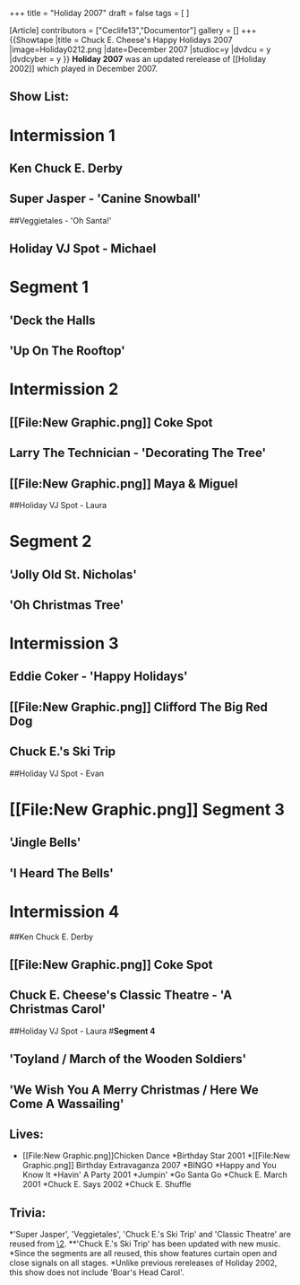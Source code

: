 +++
title = "Holiday 2007"
draft = false
tags = [ ]

[Article]
contributors = ["Ceclife13","Documentor"]
gallery = []
+++
{{Showtape
|title = Chuck E. Cheese's Happy Holidays 2007
|image=Holiday0212.png
|date=December 2007
|studioc=y
|dvdcu = y
|dvdcyber = y
}}
**Holiday 2007** was an updated rerelease of [[Holiday 2002]] which played in December 2007. 

##  Show List: ## 
# **Intermission 1**
## Ken Chuck E. Derby
## Super Jasper - 'Canine Snowball'
##Veggietales - 'Oh Santa!'
## Holiday VJ Spot - Michael
# **Segment 1**
## 'Deck the Halls
## 'Up On The Rooftop'
# **Intermission 2**
## [[File:New Graphic.png]] Coke Spot
## Larry The Technician - 'Decorating The Tree'
## [[File:New Graphic.png]] Maya & Miguel
##Holiday VJ Spot - Laura
# **Segment 2**
## 'Jolly Old St. Nicholas'
## 'Oh Christmas Tree'
# **Intermission 3**
## Eddie Coker - 'Happy Holidays'
##  [[File:New Graphic.png]] Clifford The Big Red Dog
## Chuck E.'s Ski Trip
##Holiday VJ Spot - Evan
# [[File:New Graphic.png]] **Segment 3**
## 'Jingle Bells'
## 'I Heard The Bells'
# **Intermission 4**
##Ken Chuck E. Derby
## [[File:New Graphic.png]] Coke Spot
## Chuck E. Cheese's Classic Theatre - 'A Christmas Carol'
##Holiday VJ Spot - Laura
#**Segment 4**
## 'Toyland / March of the Wooden Soldiers'
## 'We Wish You A Merry Christmas / Here We Come A Wassailing'


##  Lives: ## 
* [[File:New Graphic.png]]Chicken Dance
*Birthday Star 2001
*[[File:New Graphic.png]] Birthday Extravaganza 2007
*BINGO
*Happy and You Know It
*Havin' A Party 2001
*Jumpin'
*Go Santa Go
*Chuck E. March 2001
*Chuck E. Says 2002
*Chuck E. Shuffle

##  Trivia: ## 
*'Super Jasper', 'Veggietales', 'Chuck E.'s Ski Trip' and 'Classic Theatre' are reused from [\2](\1).
**'Chuck E.'s Ski Trip' has been updated with new music.
*Since the segments are all reused, this show features curtain open and close signals on all stages.
*Unlike previous rereleases of Holiday 2002, this show does not include 'Boar's Head Carol'.